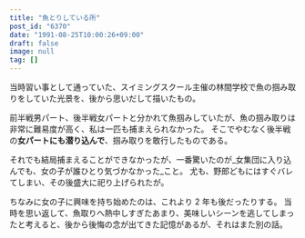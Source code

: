 ```yaml
---
title: "魚とりしている所"
post_id: "6370"
date: "1991-08-25T10:00:26+09:00"
draft: false
image: null
tag: []
---
```



当時習い事として通っていた、スイミングスクール主催の林間学校で魚の掴み取りをしていた光景を、後から思いだして描いたもの。

前半戦男パート、後半戦女パートと分かれて魚掴みしていたが、魚の掴み取りは非常に難易度が高く、私は一匹も捕まえられなかった。
そこでやむなく後半戦の**女パートにも潜り込んで**、掴み取りを敢行したものである。

それでも結局捕まえることができなかったが、一番驚いたのが_女集団に入り込んでも、女の子が誰ひとり気づかなかった_こと。
尤も、野郎どもにはすぐバレてしまい、その後盛大に祀り上げられたが。

ちなみに女の子に興味を持ち始めたのは、これより 2 年も後だったりする。
当時を思い返して、魚取りへ熱中しすぎたあまり、美味しいシーンを逃してしまったと考えると、後から後悔の念が出てきた記憶があるが、それはまた別の話。
